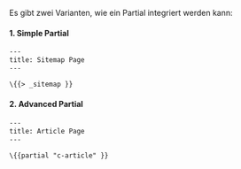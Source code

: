 Es gibt zwei Varianten, wie ein Partial integriert werden kann:

#### 1. Simple Partial
``` hbs
---
title: Sitemap Page
---

\{{> _sitemap }}

```

#### 2. Advanced Partial
``` hbs
---
title: Article Page
---

\{{partial "c-article" }}

```